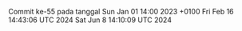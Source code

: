 Commit ke-55 pada tanggal Sun Jan 01 14:00 2023 +0100
Fri Feb 16 14:43:06 UTC 2024
Sat Jun  8 14:10:09 UTC 2024
